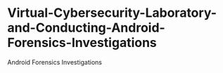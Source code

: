 # Virtual-Cybersecurity-Laboratory-and-Conducting-Android-Forensics-Investigations
 Android Forensics Investigations
